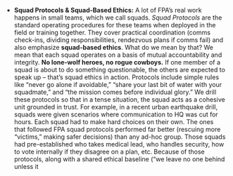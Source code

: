 - **Squad Protocols & Squad-Based Ethics:** A lot of FPA’s real work happens in small teams, which we call squads. _Squad Protocols_ are the standard operating procedures for these teams when deployed in the field or training together. They cover practical coordination (comms check-ins, dividing responsibilities, rendezvous plans if comms fail) and also emphasize **squad-based ethics**. What do we mean by that? We mean that each squad operates on a basis of mutual accountability and integrity. **No lone-wolf heroes, no rogue cowboys.** If one member of a squad is about to do something questionable, the others are expected to speak up – that’s squad ethics in action. Protocols include simple rules like “never go alone if avoidable,” “share your last bit of water with your squadmate,” and “the mission comes before individual glory.” We drill these protocols so that in a tense situation, the squad acts as a cohesive unit grounded in trust. For example, in a recent urban earthquake drill, squads were given scenarios where communication to HQ was cut for hours. Each squad had to make hard choices on their own. The ones that followed FPA squad protocols performed far better (rescuing more “victims,” making safer decisions) than any ad-hoc group. Those squads had pre-established who takes medical lead, who handles security, how to vote internally if they disagree on a plan, etc. Because of those protocols, along with a shared ethical baseline (“we leave no one behind unless it